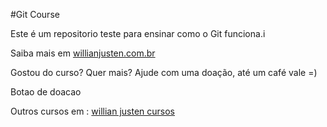 #Git Course

Este é um repositorio teste para ensinar como o Git funciona.i

Saiba mais em [willianjusten.com.br](http://willianjusten.com.br)

Gostou do curso? Quer mais? Ajude com uma doação, até um café vale =)

Botao de doacao

Outros cursos em : [willian justen cursos](http://willianjusten.teachable.com)
